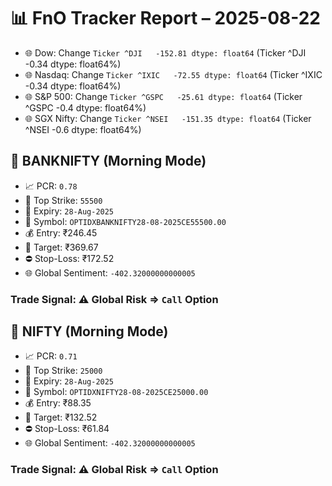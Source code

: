 # 📊 FnO Tracker Report – 2025-08-22
- 🌐 Dow: Change `Ticker
^DJI   -152.81
dtype: float64` (Ticker
^DJI   -0.34
dtype: float64%)
- 🌐 Nasdaq: Change `Ticker
^IXIC   -72.55
dtype: float64` (Ticker
^IXIC   -0.34
dtype: float64%)
- 🌐 S&P 500: Change `Ticker
^GSPC   -25.61
dtype: float64` (Ticker
^GSPC   -0.4
dtype: float64%)
- 🌐 SGX Nifty: Change `Ticker
^NSEI   -151.35
dtype: float64` (Ticker
^NSEI   -0.6
dtype: float64%)
## 📘 BANKNIFTY (Morning Mode)
- 📈 PCR: `0.78`
- 🔢 Top Strike: `55500`
- 📆 Expiry: `28-Aug-2025`
- 🎫 Symbol: `OPTIDXBANKNIFTY28-08-2025CE55500.00`
- 💰 Entry: ₹246.45
- 🎯 Target: ₹369.67
- ⛔ Stop-Loss: ₹172.52
- 🌐 Global Sentiment: `-402.32000000000005`
### Trade Signal: ⚠️ Global Risk ⇒ `Call` Option
## 📘 NIFTY (Morning Mode)
- 📈 PCR: `0.71`
- 🔢 Top Strike: `25000`
- 📆 Expiry: `28-Aug-2025`
- 🎫 Symbol: `OPTIDXNIFTY28-08-2025CE25000.00`
- 💰 Entry: ₹88.35
- 🎯 Target: ₹132.52
- ⛔ Stop-Loss: ₹61.84
- 🌐 Global Sentiment: `-402.32000000000005`
### Trade Signal: ⚠️ Global Risk ⇒ `Call` Option